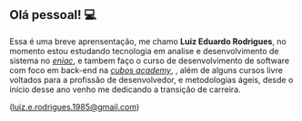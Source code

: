 ##  Olá pessoal! 💻

 Essa é uma breve aprensentação, me chamo **Luiz Eduardo Rodrigues**, no momento estou estudando tecnologia em analise e desenvolvimento de sistema no [*eniac*](https://www.eniac.com.br/), e tambem faço o curso de desenvolvimento de software com foco em back-end na [*cubos academy*](https://cubos.academy/), , além de alguns cursos livre voltados para a profissão de desenvolvedor, e metodologias ágeis,  desde o início desse ano venho me dedicando a transição de carreira.

(luiz.e.rodrigues.1985@gmail.com)
